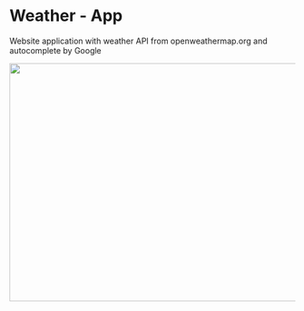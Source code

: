 # Weather - App
Website application with weather API from openweathermap.org and autocomplete by Google

<p align = "center">
  <img src ="https://user-images.githubusercontent.com/56548420/123612919-45a6e880-d803-11eb-8c62-9b49edcc4a4b.png"
       width="680" height="420">
  </p>

